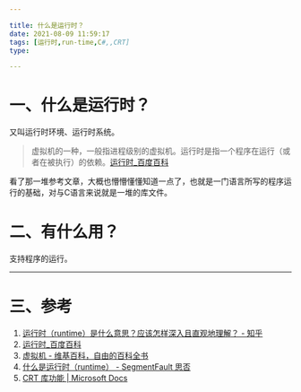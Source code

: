 ```yaml
---

title: 什么是运行时？
date: 2021-08-09 11:59:17
tags: [运行时,run-time,C#,,CRT]
type:

---
```



# 一、什么是运行时？

又叫运行时环境、运行时系统。

> 虚拟机的一种，一般指进程级别的虚拟机。运行时是指一个程序在运行（或者在被执行）的依赖。[运行时_百度百科](https://baike.baidu.com/item/%E8%BF%90%E8%A1%8C%E6%97%B6)


看了那一堆参考文章，大概也懵懵懂懂知道一点了，也就是一门语言所写的程序运行的基础，对与C语言来说就是一堆的库文件。


# 二、有什么用？

支持程序的运行。

---


# 三、参考

1. [运行时（runtime）是什么意思？应该怎样深入且直观地理解？ - 知乎](https://www.zhihu.com/question/20607178)
2. [运行时_百度百科](https://baike.baidu.com/item/%E8%BF%90%E8%A1%8C%E6%97%B6)
3. [虚拟机 - 维基百科，自由的百科全书](https://zh.wikipedia.org/wiki/%E8%99%9B%E6%93%AC%E6%A9%9F%E5%99%A8)
4. [什么是运行时（runtime） - SegmentFault 思否](https://segmentfault.com/a/1190000022715733)
5. [CRT 库功能 | Microsoft Docs](https://docs.microsoft.com/zh-cn/cpp/c-runtime-library/crt-library-features?view=msvc-160)
